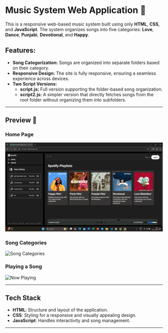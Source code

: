 # Music System Web Application 🎵

This is a responsive web-based music system built using only **HTML**, **CSS**, and **JavaScript**. The system organizes songs into five categories: **Love**, **Dance**, **Punjabi**, **Devotional**, and **Happy**. 

## Features:
- **Song Categorization:** Songs are organized into separate folders based on their category.
- **Responsive Design:** The site is fully responsive, ensuring a seamless experience across devices.
- **Two Script Versions:**
  - **script.js:** Full version supporting the folder-based song organization.
  - **script2.js:** A simpler version that directly fetches songs from the root folder without organizing them into subfolders.

---

## Preview 📸

### Home Page
![Home Page](HomePage.png)

### Song Categories
![Song Categories](path/to/categories-screenshot.png)

### Playing a Song
![Now Playing](path/to/now-playing-screenshot.png)

---


## Tech Stack
- **HTML**: Structure and layout of the application.
- **CSS**: Styling for a responsive and visually appealing design.
- **JavaScript**: Handles interactivity and song management.

---


